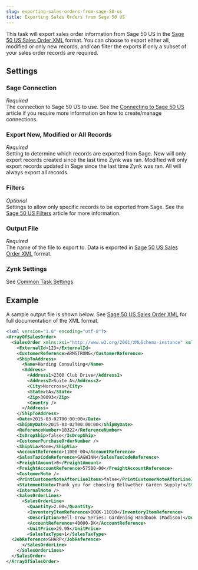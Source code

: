 ```yaml
---
slug: exporting-sales-orders-from-sage-50-us
title: Exporting Sales Orders from Sage 50 US
---
```

This task will export sales order information from Sage 50 US in the [Sage 50 US Sales Order XML](sage-50-us-sales-order-xml) format. You can choose to export either all, modified or only new records, and can filter the exports if only a subset of your sales order records are required.

## Settings
### Sage Connection
_Required_  
The connection to Sage 50 US to use. See the [Connecting to Sage 50 US](connecting-to-sage-50-us) article if you require more information on how to create/manage connections.

### Export New, Modified or All Records
_Required_  
Setting to determine which records are exported from Sage. New will only export records created since the last time Zynk was ran. Modified will only export records updated in Sage since the last time Zynk was ran. All will always export all records.

### Filters
_Optional_  
Settings to allow only specific records to be exported from Sage. See the [Sage 50 US Filters](sage-50-us-filters) article for more information.

### Output File
_Required_  
The name of the file to export to. Data is exported in [Sage 50 US Sales Order XML](sage-50-us-sales-order-xml) format.

### Zynk Settings
See [Common Task Settings](common-task-settings).

## Example
A sample output file is shown below. See [Sage 50 US Sales Order XML](sage-50-us-sales-order-xml) for full documentation of the XML format.
```xml
<?xml version="1.0" encoding="utf-8"?>
<ArrayOfSalesOrder>
  <SalesOrder xmlns:xsi="http://www.w3.org/2001/XMLSchema-instance" xmlns:xsd="http://www.w3.org/2001/XMLSchema">
    <ExternalId>123</ExternalId>
    <CustomerReference>ARMSTRONG</CustomerReference>
    <ShipToAddress>
      <Name>Harding Consulting</Name>
      <Address>
        <Address1>2300 Club Drive</Address1>
        <Address2>Suite A</Address2>
        <City>Norcross</City>
        <State>GA</State>
        <Zip>30093</Zip>
        <Country />
      </Address>
    </ShipToAddress>
    <Date>2015-03-02T00:00:00</Date>
    <ShipByDate>2015-03-02T00:00:00</ShipByDate>
    <ReferenceNumber>10322</ReferenceNumber>
    <IsDropShip>false</IsDropShip>
    <CustomerPurchaseOrderNumber />
    <ShipVia>None</ShipVia>
    <AccountReference>11000-00</AccountReference>
    <SalesTaxCodeReference>GAGWINN</SalesTaxCodeReference>
    <FreightAmount>0</FreightAmount>
    <FreightAccountReference>57500-00</FreightAccountReference>
    <CustomerNote />
    <PrintCustomerNoteAfterLineItems>false</PrintCustomerNoteAfterLineItems>
    <StatementNote>Thank you for choosing Bellwether Garden Supply!</StatementNote>
    <InternalNote />
    <SalesOrderLines>
      <SalesOrderLine>
        <Quantity>2.00</Quantity>
        <InventoryItemReference>BOOK-11010</InventoryItemReference>
        <Description>Bell-Grow Series: Gardening Handbook (Madison)</Description>
        <AccountReference>40000-BK</AccountReference>
        <UnitPrice>29.95</UnitPrice>
        <SalesTaxType>1</SalesTaxType>
  <JobReference>SHARP</JobReference>  
      </SalesOrderLine>
    </SalesOrderLines>
  </SalesOrder>
</ArrayOfSalesOrder>
```